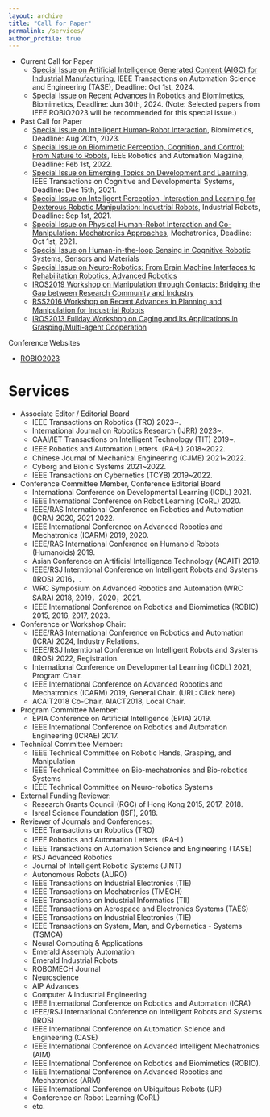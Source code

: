 ```yaml
---
layout: archive
title: "Call for Paper"
permalink: /services/
author_profile: true
---
```

* Current Call for Paper
  * [Special Issue on Artificial Intelligence Generated Content (AIGC) for Industrial Manufacturing](), IEEE Transactions on Automation Science and Engineering (TASE), Deadline: Oct 1st, 2024.
  * [Special Issue on Recent Advances in Robotics and Biomimetics](https://www.mdpi.com/journal/biomimetics/special_issues/4S8OIN67K5), Biomimetics, Deadline: Jun 30th, 2024. (Note: Selected papers from IEEE ROBIO2023 will be recommended for this special issue.)
* Past Call for Paper
  * [Special Issue on Intelligent Human-Robot Interaction](https://www.mdpi.com/journal/biomimetics/special_issues/9I9AQDZ46B), Biomimetics, Deadline: Aug 20th, 2023.
  * [Special Issue on Biomimetic Perception, Cognition, and Control: From Nature to Robots](https://www.ieee-ras.org/publications/ram/special-issues/biomimetic-perception-cognition-and-control-from-nature-to-robots), IEEE Robotics and Automation Magzine, Deadline: Feb 1st, 2022.
  * [Special Issue on Emerging Topics on Development and Learning](https://wanweiwei07.github.io/files/ICDL2021_Special_Issue_Proposal_IEEE_Format.pdf), IEEE Transactions on Cognitive and Developmental Systems, Deadline: Dec 15th, 2021.
  * [Special Issue on Intelligent Perception, Interaction and Learning for Dexterous Robotic Manipulation: Industrial Robots](https://www.emeraldgrouppublishing.com/journal/ir/intelligent-perception-interaction-and-learning-dexterous-robotic-manipulation), Industrial Robots, Deadline: Sep 1st, 2021.
  * [Special Issue on Physical Human-Robot Interaction and Co-Manipulation: Mechatronics Approaches](https://www.journals.elsevier.com/mechatronics/call-for-papers/call-for-papers-special-issue-on-physical-human-robot-intera), Mechatronics, Deadline: Oct 1st, 2021.
  * [Special Issue on Human-in-the-loop Sensing in Cognitive Robotic Systems, Sensors and Materials](https://wanweiwei07.github.io/files/CFP-Sensors%26Materials_updated.pdf)
  * [Special Issue on Neuro-Robotics: From Brain Machine Interfaces to Rehabilitation Robotics, Advanced Robotics](https://www.rsj.or.jp/databox/advanced/CFP/CFP_34_19.pdf)
  * [IROS2019 Workshop on Manipulation through Contacts: Bridging the Gap between Research Community and Industry](http://manipulation-workshop.com/)
  * [RSS2016 Workshop on Recent Advances in Planning and Manipulation for Industrial Robots](https://sites.google.com/site/rss16irt/)
  * [IROS2013 Fullday Workshop on Caging and Its Applications in Grasping/Multi-agent Cooperation](https://sites.google.com/site/iros2013workshoponcaging/)

Conference Websites
  * [ROBIO2023](http://www.hlab.sys.es.osaka-u.ac.jp/people/wan/robio2023/)
  
Services
=====
* Associate Editor / Editorial Board
  * IEEE Transactions on Robotics (TRO) 2023~.
  * International Journal on Robotics Research (IJRR) 2023~.
  * CAAI/IET Transactions on Intelligent Technology (TIT) 2019~.
  * IEEE Robotics and Automation Letters（RA-L) 2018~2022.
  * Chinese Journal of Mechanical Engineering (CJME) 2021~2022.
  * Cyborg and Bionic Systems 2021~2022.
  * IEEE Transactions on Cybernetics (TCYB) 2019~2022.
* Conference Committee Member, Conference Editorial Board
  * International Conference on Developmental Learning (ICDL) 2021.
  * IEEE International Conference on Robot Learning (CoRL) 2020.
  * IEEE/RAS International Conference on Robotics and Automation (ICRA) 2020, 2021 2022.
  * IEEE International Conference on Advanced Robotics and Mechatronics (ICARM) 2019, 2020.
  * IEEE/RAS International Conference on Humanoid Robots (Humanoids) 2019.
  * Asian Conference on Artificial Intelligence Technology (ACAIT) 2019.
  * IEEE/RSJ Interntional Conference on Intelligent Robots and Systems (IROS) 2016，.
  * WRC Symposium on Advanced Robotics and Automation (WRC SARA) 2018, 2019，2020，2021.
  * IEEE International Conference on Robotics and Biomimetics (ROBIO) 2015, 2016, 2017, 2023.
* Conference or Workshop Chair:
  * IEEE/RAS International Conference on Robotics and Automation (ICRA) 2024, Industry Relations.
  * IEEE/RSJ Interntional Conference on Intelligent Robots and Systems (IROS) 2022, Registration.
  * International Conference on Developmental Learning (ICDL) 2021, Program Chair.
  * IEEE International Conference on Advanced Robotics and Mechatronics (ICARM) 2019, General Chair. (URL: Click here)
  * ACAIT2018 Co-Chair, AIACT2018, Local Chair.
* Program Committee Member:
  * EPIA Conference on Artificial Intelligence (EPIA) 2019.
  * IEEE International Conference on Robotics and Automation Engineering (ICRAE) 2017.
* Technical Committee Member:
  * IEEE Technical Committee on Robotic Hands, Grasping, and Manipulation
  * IEEE Technical Committee on Bio-mechatronics and Bio-robotics Systems
  * IEEE Technical Committee on Neuro-robotics Systems
* External Funding Reviewer:
  * Research Grants Council (RGC) of Hong Kong 2015, 2017, 2018.
  * Isreal Science Foundation (ISF), 2018.
* Reviewer of Journals and Conferences:
  * IEEE Transactions on Robotics (TRO)
  * IEEE Robotics and Automation Letters（RA-L)
  * IEEE Transactions on Automation Science and Engineering (TASE)
  * RSJ Advanced Robotics
  * Journal of Intelligent Robotic Systems (JINT)
  * Autonomous Robots (AURO)
  * IEEE Transactions on Industrial Electronics (TIE)
  * IEEE Transactions on Mechatronics (TMECH)
  * IEEE Transactions on Industrial Informatics (TII)
  * IEEE Transactions on Aerospace and Electronics Systems (TAES)
  * IEEE Transactions on Industrial Electronics (TIE)
  * IEEE Transactions on System, Man, and Cybernetics - Systems (TSMCA)
  * Neural Computing & Applications
  * Emerald Assembly Automation
  * Emerald Industrial Robots
  * ROBOMECH Journal
  * Neuroscience
  * AIP Advances
  * Computer & Industrial Engineering
  * IEEE International Conference on Robotics and Automation (ICRA)
  * IEEE/RSJ International Conference on Intelligent Robots and Systems (IROS)
  * IEEE International Conference on Automation Science and Engineering (CASE)
  * IEEE International Conference on Advanced Intelligent Mechatronics (AIM)
  * IEEE International Conference on Robotics and Biomimetics (ROBIO).
  * IEEE International Conference on Advanced Robotics and Mechatronics (ARM)
  * IEEE International Conference on Ubiquitous Robots (UR)
  * Conference on  Robot Learning (CoRL)
  * etc.
